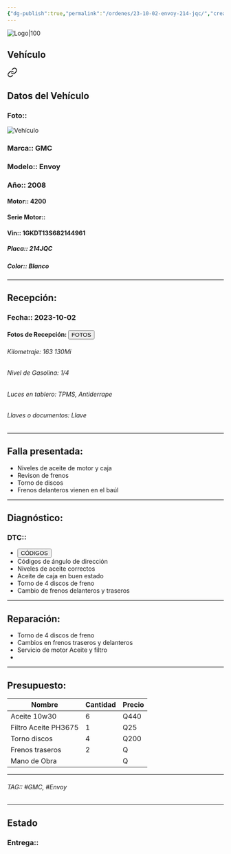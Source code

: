 ```yaml
---
{"dg-publish":true,"permalink":"/ordenes/23-10-02-envoy-214-jqc/","created":"","updated":""}
---
```


![Logo|100](http://drive.google.com/uc?export=view&id=137fl3TIZ0-PU8b-Pt0bsjclwHub_u78G)

## Vehículo

<div class="transclusion internal-embed is-loaded"><a class="markdown-embed-link" href="/vehiculos/gmc/envoy-214-jqc/#datos-del-vehiculo" aria-label="Open link"><svg xmlns="http://www.w3.org/2000/svg" width="24" height="24" viewBox="0 0 24 24" fill="none" stroke="currentColor" stroke-width="2" stroke-linecap="round" stroke-linejoin="round" class="svg-icon lucide-link"><path d="M10 13a5 5 0 0 0 7.54.54l3-3a5 5 0 0 0-7.07-7.07l-1.72 1.71"></path><path d="M14 11a5 5 0 0 0-7.54-.54l-3 3a5 5 0 0 0 7.07 7.07l1.71-1.71"></path></svg></a><div class="markdown-embed">



## Datos del Vehículo 
### Foto:: 
![Vehículo](http://drive.google.com/uc?export=view&id=1jH5C_VRBRMYeG-WmA9ymDz7DfVthfrVf)

### Marca:: GMC
### Modelo:: Envoy
### Año:: 2008
#### Motor:: 4200
#### Serie Motor:: 
#### Vin:: 1GKDT13S682144961
##### Placa:: 214JQC
##### Color:: Blanco 
---


</div></div>


## Recepción:
### Fecha:: 2023-10-02
#### Fotos de Recepción: <a href="https://carrosgt.vercel.app/recepcion/23-10-02-envoy-214-jqc-recepcion/"><button class="btn success">FOTOS</button></a>


###### Kilometraje: 163 130Mi
###### Nivel de Gasolina: 1/4
###### Luces en tablero: TPMS, Antiderrape 
###### Llaves o documentos: Llave

---

## Falla presentada:
- Niveles de aceite de motor y caja 
- Revison de frenos 
- Torno de discos 
- Frenos delanteros vienen en el baúl 


---

## Diagnóstico:
### DTC:: 

- <a href="http://aitus.golo365.com/Home/Report/reportDetail/diagnose_record_id/c07e0b4dgeAE8cDhtZOMnROMoG/report_type/D/l/es/timezone/-6"><button class="btn success">CÓDIGOS</button></a>
- Códigos de ángulo de dirección 
- Niveles de aceite correctos 
- Aceite de caja en buen estado 
- Torno de 4 discos de freno 
- Cambio de frenos delanteros y traseros 

---
## Reparación:
- Torno de 4 discos de freno 
- Cambios en frenos traseros y delanteros 
- Servicio de motor Aceite y filtro 
- 

---

## Presupuesto:

| Nombre          | Cantidad | Precio |
| --------------- | -------- | ------ |
| Aceite 10w30    | 6        | Q440   |
| Filtro Aceite PH3675  | 1        | Q25    |
| Torno discos    | 4        | Q200   |
| Frenos traseros | 2        | Q      |
| Mano de Obra                 |          |  Q      |

---

###### TAG:: #GMC, #Envoy

---

## Estado

### Entrega:: 